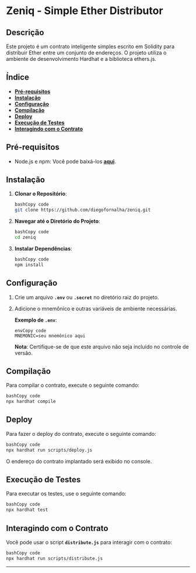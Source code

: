 # **Zeniq - Simple Ether Distributor**

## **Descrição**

Este projeto é um contrato inteligente simples escrito em Solidity para distribuir Ether entre um conjunto de endereços. O projeto utiliza o ambiente de desenvolvimento Hardhat e a biblioteca ethers.js.

## **Índice**

- **[Pré-requisitos](https://chat.openai.com/c/c9518ab3-74e3-4fbf-9cf1-d646b9210b11#pr%C3%A9-requisitos)**
- **[Instalação](https://chat.openai.com/c/c9518ab3-74e3-4fbf-9cf1-d646b9210b11#instala%C3%A7%C3%A3o)**
- **[Configuração](https://chat.openai.com/c/c9518ab3-74e3-4fbf-9cf1-d646b9210b11#configura%C3%A7%C3%A3o)**
- **[Compilação](https://chat.openai.com/c/c9518ab3-74e3-4fbf-9cf1-d646b9210b11#compila%C3%A7%C3%A3o)**
- **[Deploy](https://chat.openai.com/c/c9518ab3-74e3-4fbf-9cf1-d646b9210b11#deploy)**
- **[Execução de Testes](https://chat.openai.com/c/c9518ab3-74e3-4fbf-9cf1-d646b9210b11#execu%C3%A7%C3%A3o-de-testes)**
- **[Interagindo com o Contrato](https://chat.openai.com/c/c9518ab3-74e3-4fbf-9cf1-d646b9210b11#interagindo-com-o-contrato)**

## **Pré-requisitos**

- Node.js e npm: Você pode baixá-los **[aqui](https://nodejs.org/)**.

## **Instalação**

1. **Clonar o Repositório**:
    
    ```bash
    bashCopy code
    git clone https://github.com/diegofornalha/zeniq.git
    
    ```
    
2. **Navegar até o Diretório do Projeto**:
    
    ```bash
    bashCopy code
    cd zeniq
    
    ```
    
3. **Instalar Dependências**:
    
    ```bash
    bashCopy code
    npm install
    
    ```
    

## **Configuração**

1. Crie um arquivo **`.env`** ou **`.secret`** no diretório raiz do projeto.
2. Adicione o mnemônico e outras variáveis de ambiente necessárias.
    
    **Exemplo de `.env`**:
    
    ```
    envCopy code
    MNEMONIC=seu mnemônico aqui
    
    ```
    
    **Nota**: Certifique-se de que este arquivo não seja incluído no controle de versão.
    

## **Compilação**

Para compilar o contrato, execute o seguinte comando:

```bash
bashCopy code
npx hardhat compile

```

## **Deploy**

Para fazer o deploy do contrato, execute o seguinte comando:

```bash
bashCopy code
npx hardhat run scripts/deploy.js

```

O endereço do contrato implantado será exibido no console.

## **Execução de Testes**

Para executar os testes, use o seguinte comando:

```bash
bashCopy code
npx hardhat test

```

## **Interagindo com o Contrato**

Você pode usar o script **`distribute.js`** para interagir com o contrato:

```bash
bashCopy code
npx hardhat run scripts/distribute.js

```

---
